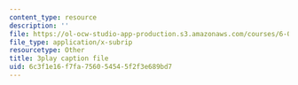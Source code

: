 ```yaml
---
content_type: resource
description: ''
file: https://ol-ocw-studio-app-production.s3.amazonaws.com/courses/6-003-signals-and-systems-fall-2011/6c3f1e16f7fa756054545f2f3e689bd7_TeVSxZgIHAA.srt
file_type: application/x-subrip
resourcetype: Other
title: 3play caption file
uid: 6c3f1e16-f7fa-7560-5454-5f2f3e689bd7
---
```


